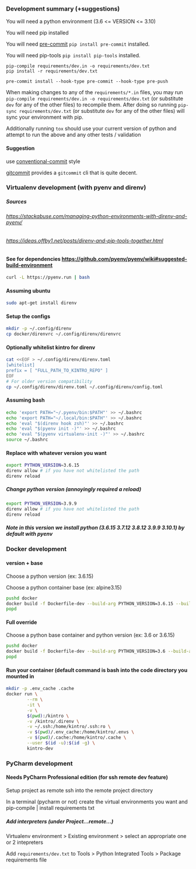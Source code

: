 ### Development summary (+suggestions)
You will need a python environment (3.6 <= VERSION <= 3.10)

You will need pip installed

You will need [pre-commit](https://pypi.org/project/pre-commit/) `pip install pre-commit` installed.

You will need pip-tools `pip install pip-tools` installed.

```
pip-compile requirements/dev.in -o requirements/dev.txt
pip install -r requirements/dev.txt

pre-commit install --hook-type pre-commit --hook-type pre-push
```

When making changes to any of the `requirements/*.in` files, you may run `pip-compile requirements/dev.in -o requirements/dev.txt` (or substitute `dev` for any of the other files) to recompile them. After doing so running `pip-sync requirements/dev.txt` (or substitute `dev` for any of the other files) will sync your environment with pip.

Additionally running `tox` should use your current version of python and attempt to run the above and any other tests / validation

#### Suggestion
use [conventional-commit](https://www.conventionalcommits.org/en/v1.0.0/) style

[gitcommit](https://www.conventionalcommits.org/en/v1.0.0/) provides a `gitcommit` cli that is quite decent.


### Virtualenv development (with pyenv and direnv)
##### Sources
###### https://stackabuse.com/managing-python-environments-with-direnv-and-pyenv/
###### https://ideas.offby1.net/posts/direnv-and-pip-tools-together.html
#### See for dependencies https://github.com/pyenv/pyenv/wiki#suggested-build-environment
```bash
curl -L https://pyenv.run | bash
```

#### Assuming ubuntu
```bash
sudo apt-get install direnv
```

#### Setup the configs
```bash
mkdir -p ~/.config/direnv
cp docker/direnvrc ~/.config/direnv/direnvrc
```

#### Optionally whitelist kintro for direnv
```bash
cat <<EOF > ~/.config/direnv/direnv.toml
[whitelist]
prefix = [ "FULL_PATH_TO_KINTRO_REPO" ]
EOF
# For older version compatibility
cp ~/.config/direnv/direnv.toml ~/.config/direnv/config.toml
```


#### Assuming bash
```bash
echo 'export PATH="~/.pyenv/bin:$PATH"' >> ~/.bashrc
echo 'export PATH="~/.local/bin:$PATH"' >> ~/.bashrc
echo 'eval "$(direnv hook zsh)"' >> ~/.bashrc
echo 'eval "$(pyenv init -)"' >> ~/.bashrc
echo 'eval "$(pyenv virtualenv-init -)"' >> ~/.bashrc
source ~/.bashrc
```

#### Replace with whatever version you want
```bash
export PYTHON_VERSION=3.6.15
direnv allow # if you have not whitelisted the path
direnv reload
```

##### Change python version (annoyingly required a reload)
```bash
export PYTHON_VERSION=3.9.9
direnv allow # if you have not whitelisted the path
direnv reload
```

##### Note in this version we install python (3.6.15 3.7.12 3.8.12 3.9.9 3.10.1) by default with pyenv

### Docker development
#### version + base
Choose a python version (ex: 3.6.15)

Choose a python container base (ex: alpine3.15)

```bash
pushd docker
docker build -f Dockerfile-dev --build-arg PYTHON_VERSION=3.6.15 --build-arg PYTHON_BASE=alpine3.15 -t kintro-dev .`
popd
```

#### Full override
Choose a python base container and python version (ex: 3.6 or 3.6.15)

```bash
pushd docker
docker build -f Dockerfile-dev --build-arg PYTHON_VERSION=3.6 --build-arg PYTHON_IMAGE=python:3.6.15-alpine3.15 -t kintro-dev .
popd
```

#### Run your container (default command is bash into the code directory you mounted in
```bash
mkdir -p .env_cache .cache
docker run \
        --rm \
        -it \
        -v \
        $(pwd):/kintro \
        -v /kintro/.direnv \
        -v ~/.ssh:/home/kintro/.ssh:ro \
        -v $(pwd)/.env_cache:/home/kintro/.envs \
        -v $(pwd)/.cache:/home/kintro/.cache \
        --user $(id -u):$(id -g) \
        kintro-dev
```

### PyCharm development

#### Needs PyCharm Professional edition (for ssh remote dev feature)
Setup project as remote ssh into the remote project directory

In a terminal (pycharm or not) create the virtual environments you want and pip-compile | install requirements txt

##### Add interpreters (under Project...remote...)
Virtualenv environment > Existing environment > select an appropriate one or 2 intepreters

Add `requirements/dev.txt` to Tools > Python Integrated Tools > Package requirements file
